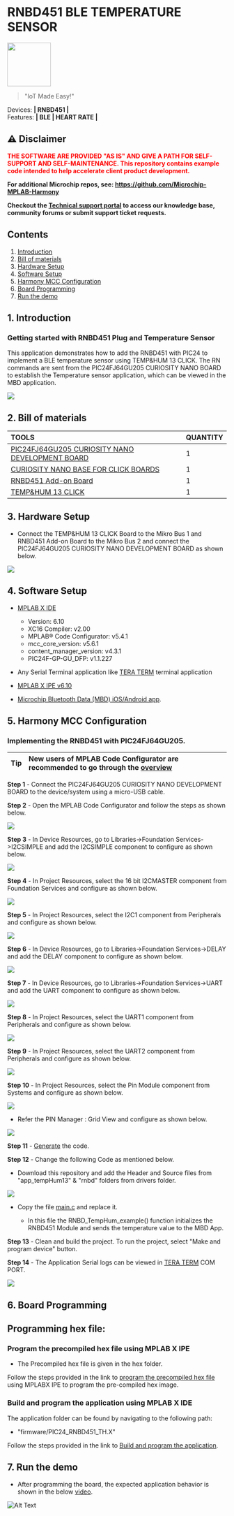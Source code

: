 # RNBD451 BLE TEMPERATURE SENSOR

<img src="docs/IoT-Made-Easy-Logo.png" width=100>


> "IoT Made Easy!" 

Devices: **| RNBD451 |**<br>
Features: **| BLE | HEART RATE |**


## ⚠ Disclaimer

<p><span style="color:red"><b>
THE SOFTWARE ARE PROVIDED "AS IS" AND GIVE A PATH FOR SELF-SUPPORT AND SELF-MAINTENANCE. This repository contains example code intended to help accelerate client product development. </br>

For additional Microchip repos, see: <a href="https://github.com/Microchip-MPLAB-Harmony" target="_blank">https://github.com/Microchip-MPLAB-Harmony</a>

Checkout the <a href="https://microchipsupport.force.com/s/" target="_blank">Technical support portal</a> to access our knowledge base, community forums or submit support ticket requests.
</span></p></b>

## Contents

1. [Introduction](#step1)
1. [Bill of materials](#step2)
1. [Hardware Setup](#step3)
1. [Software Setup](#step4)
1. [Harmony MCC Configuration](#step5)
1. [Board Programming](#step6)
1. [Run the demo](#step7)

## 1. Introduction<a name="step1">

### Getting started with RNBD451 Plug and Temperature Sensor

This application demonstrates how to add the RNBD451 with PIC24 to implement a BLE temperature sensor using TEMP&HUM 13 CLICK. The RN commands are sent from the PIC24FJ64GU205 CURIOSITY NANO BOARD to establish the Temperature sensor application, which can be viewed in the MBD application.

![](docs/app.png)

## 2. Bill of materials<a name="step2">

| TOOLS | QUANTITY |
| :- | :- |
| [PIC24FJ64GU205 CURIOSITY NANO DEVELOPMENT BOARD](https://www.microchip.com/en-us/development-tool/ev10k72a) | 1 |
| [CURIOSITY NANO BASE FOR CLICK BOARDS](https://www.microchip.com/en-us/development-tool/ac164162) | 1 |
| [RNBD451 Add-on Board](https://www.microchip.com/en-us/development-tool/ev25f14a) | 1 |
| [TEMP&HUM 13 CLICK](https://www.mikroe.com/temphum-13-click) | 1 |

## 3. Hardware Setup<a name="step3">

- Connect the TEMP&HUM 13 CLICK Board to the Mikro Bus 1 and RNBD451 Add-on Board to the Mikro Bus 2 and connect the PIC24FJ64GU205 CURIOSITY NANO DEVELOPMENT BOARD as shown below.

![](docs/hardware.png)

## 4. Software Setup<a name="step4">

- [MPLAB X IDE ](https://www.microchip.com/en-us/tools-resources/develop/mplab-x-ide#tabs)

    - Version: 6.10
	- XC16 Compiler: v2.00
	- MPLAB® Code Configurator: v5.4.1
	- mcc_core_version: v5.6.1
	- content_manager_version: v4.3.1
	- PIC24F-GP-GU_DFP: v1.1.227
	  
- Any Serial Terminal application like [TERA TERM](https://download.cnet.com/Tera-Term/3000-2094_4-75766675.html) terminal application

- [MPLAB X IPE v6.10](https://microchipdeveloper.com/ipe:installation)

- [Microchip Bluetooth Data (MBD) iOS/Android app](https://play.google.com/store/apps/details?id=com.microchip.bluetooth.data&hl=en_IN&gl=US).


## 5. Harmony MCC Configuration<a name="step5">

### Implementing the RNBD451 with PIC24FJ64GU205.

| Tip | New users of MPLAB Code Configurator are recommended to go through the [overview](https://onlinedocs.microchip.com/pr/GUID-1F7007B8-9A46-4D03-AEED-650357BA760D-en-US-6/index.html?GUID-AFAB9227-B10C-4FAE-9785-98474664B50A) |
| :- | :- |

**Step 1** - Connect the PIC24FJ64GU205 CURIOSITY NANO DEVELOPMENT BOARD to the device/system using a micro-USB cable.

**Step 2** - Open the MPLAB Code Configurator and follow the steps as shown below.

![](docs/project_resources.png)

**Step 3** - In Device Resources, go to Libraries->Foundation Services->I2CSIMPLE and add the I2CSIMPLE component to configure as shown below.

![](docs/I2CSIMPLE.png)

**Step 4** - In Project Resources, select the 16 bit I2CMASTER component from Foundation Services and configure as shown below.

![](docs/16bitI2CMASTER.png)

**Step 5** - In Project Resources, select the I2C1 component from Peripherals and configure as shown below.

![](docs/I2C1.png)

**Step 6** - In Device Resources, go to Libraries->Foundation Services->DELAY and add the DELAY component to configure as shown below.

![](docs/delay.png)

**Step 7** - In Device Resources, go to Libraries->Foundation Services->UART and add the UART component to configure as shown below.

![](docs/uart.png)

**Step 8** - In Project Resources, select the UART1 component from Peripherals and configure as shown below.

![](docs/UART1.png)

**Step 9** - In Project Resources, select the UART2 component from Peripherals and configure as shown below.

![](docs/UART2.png)

**Step 10** - In Project Resources, select the Pin Module component from Systems and configure as shown below.

![](docs/pinmodule.png)

- Refer the PIN Manager : Grid View and configure as shown below.

![](docs/gridview.png)

**Step 11** - [Generate](https://onlinedocs.microchip.com/pr/GUID-A5330D3A-9F51-4A26-B71D-8503A493DF9C-en-US-1/index.html?GUID-9C28F407-4879-4174-9963-2CF34161398E) the code.

**Step 12** - Change the following Code as mentioned below.

- Download this repository and add the Header and Source files from "app_tempHum13" & "rnbd" folders from drivers folder.

![](docs/DRIVERS.png)

- Copy the file [main.c](https://github.com/MicrochipTech/RNBD451_BLE_TEMPERATURE_SENSOR/blob/main/firmware/PIC24_RNBD451_TH.X/main.c) and replace it.
		
	- In this file the RNBD_TempHum_example() function initializes the RNBD451 Module and sends the temperature value to the MBD App.

**Step 13** - Clean and build the project. To run the project, select "Make and program device" button.
	
**Step 14** - The Application Serial logs can be viewed in [TERA TERM](https://download.cnet.com/Tera-Term/3000-2094_4-75766675.html) COM PORT.

![](docs/TERATERM.png)
	
## 6. Board Programming<a name="step6">

## Programming hex file:

### Program the precompiled hex file using MPLAB X IPE

- The Precompiled hex file is given in the hex folder.

Follow the steps provided in the link to [program the precompiled hex file](https://microchipdeveloper.com/ipe:programming-device) using MPLABX IPE to program the pre-compiled hex image. 


### Build and program the application using MPLAB X IDE

The application folder can be found by navigating to the following path: 

- "firmware/PIC24_RNBD451_TH.X"

Follow the steps provided in the link to [Build and program the application](https://github.com/Microchip-MPLAB-Harmony/wireless_apps_pic32cxbz2_wbz45/tree/master/apps/ble/advanced_applications/ble_sensor#build-and-program-the-application-guid-3d55fb8a-5995-439d-bcd6-deae7e8e78ad-section).

## 7. Run the demo<a name="step7">

- After programming the board, the expected application behavior is shown in the below [video](https://github.com/MicrochipTech/RNBD451_BLE_HEART_RATE_SENSOR/blob/main/docs/demo.gif).

![Alt Text](docs/demo.gif)	
